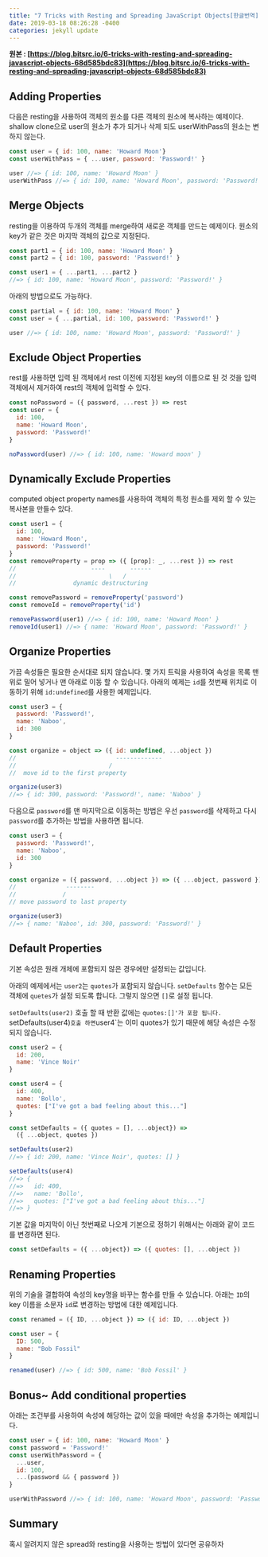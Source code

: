 ```yaml
---
title: "7 Tricks with Resting and Spreading JavaScript Objects[한글번역]"
date: 2019-03-18 08:26:28 -0400
categories: jekyll update
---
```


**원본 : [https://blog.bitsrc.io/6-tricks-with-resting-and-spreading-javascript-objects-68d585bdc83](https://blog.bitsrc.io/6-tricks-with-resting-and-spreading-javascript-objects-68d585bdc83)**

## Adding Properties

다음은 resting을 사용하여 객체의 원소를 다른 객체의 원소에 복사하는 예제이다.
shallow clone으로 user의 원소가 추가 되거나 삭제 되도 userWithPass의 원소는 변하지 않는다.

``` javascript
const user = { id: 100, name: 'Howard Moon'}
const userWithPass = { ...user, password: 'Password!' }

user //=> { id: 100, name: 'Howard Moon' }
userWithPass //=> { id: 100, name: 'Howard Moon', password: 'Password!' }
```

## Merge Objects
resting을 이용하여 두개의 객체를 merge하여 새로운 객체를 만드는 예제이다.
원소의 key가 같은 것은 마지막 객체의 값으로 지정된다.

``` javascript
const part1 = { id: 100, name: 'Howard Moon' }
const part2 = { id: 100, password: 'Password!' }

const user1 = { ...part1, ...part2 }
//=> { id: 100, name: 'Howard Moon', password: 'Password!' }
```
아래의 방법으로도 가능하다.
```javascript
const partial = { id: 100, name: 'Howard Moon' }
const user = { ...partial, id: 100, password: 'Password!' }

user //=> { id: 100, name: 'Howard Moon', password: 'Password!' }
```

## Exclude Object Properties

rest를 사용하면 입력 된 객체에서 rest 이전에 지정된 key의 이름으로 된 것 것을 입력 객체에서 제거하여 rest의 객체에 입력할 수 있다.

```javascript
const noPassword = ({ password, ...rest }) => rest
const user = {
  id: 100,
  name: 'Howard Moon',
  password: 'Password!'
}

noPassword(user) //=> { id: 100, name: 'Howard moon' }
```

## Dynamically Exclude Properties

computed object property names를 사용하여 객체의 특정 원소를 제외 할 수 있는 복사본을 만들수 있다.

```javascript
const user1 = {
  id: 100,
  name: 'Howard Moon',
  password: 'Password!'
}
const removeProperty = prop => ({ [prop]: _, ...rest }) => rest
//                     ----       ------
//                          \   /
//                dynamic destructuring

const removePassword = removeProperty('password')
const removeId = removeProperty('id')

removePassword(user1) //=> { id: 100, name: 'Howard Moon' }
removeId(user1) //=> { name: 'Howard Moon', password: 'Password!' }
```

## Organize Properties

가끔 속성들은 필요한 순서대로 되지 않습니다. 몇 가지 트릭을 사용하여 속성을 목록 맨 위로 밀어 넣거나 맨 아래로 이동 할 수 있습니다.
아래의 예제는 `id`를 첫번째 위치로 이동하기 위해 `id:undefined`를 사용한 예제입니다.

```javascript
const user3 = {
  password: 'Password!',
  name: 'Naboo',
  id: 300
}

const organize = object => ({ id: undefined, ...object })
//                            -------------
//                          /
//  move id to the first property

organize(user3)
//=> { id: 300, password: 'Password!', name: 'Naboo' }
```

다음으로 `password`를 맨 마지막으로 이동하는 방법은 우선 `password`를 삭제하고 다시 `password`를 추가하는 방법을 사용하면 됩니다.

``` javascript
const user3 = {
  password: 'Password!',
  name: 'Naboo',
  id: 300
}

const organize = ({ password, ...object }) => ({ ...object, password })
//              --------
//             /
// move password to last property

organize(user3)
//=> { name: 'Naboo', id: 300, password: 'Password!' }
```

## Default Properties

기본 속성은 원래 개체에 포함되지 않은 경우에만 설정되는 값입니다.

아래의 예제에서는 `user2`는 `quotes`가 포함되지 않습니다. `setDefaults` 함수는 모든 객체에 `quetes`가 설정 되도록 합니다.
그렇지 않으면 `[]`로 설정 됩니다.

`setDefaults(user2)` 호출 할 때 반환 값에는 `quotes:[]'가 포함 됩니다.
`setDefaults(user4)` 호출 하면 `user4`는 이미 quotes가 있기 때문에 해당 속성은 수정되지 않습니다.

``` javascript
const user2 = {
  id: 200,
  name: 'Vince Noir'
}

const user4 = {
  id: 400,
  name: 'Bollo',
  quotes: ["I've got a bad feeling about this..."]
}

const setDefaults = ({ quotes = [], ...object}) =>
  ({ ...object, quotes })

setDefaults(user2)
//=> { id: 200, name: 'Vince Noir', quotes: [] }

setDefaults(user4)
//=> {
//=>   id: 400,
//=>   name: 'Bollo',
//=>   quotes: ["I've got a bad feeling about this..."]
//=> }
```

기본 값을 마지막이 아닌 첫번째로 나오게 기본으로 정하기 위해서는 아래와 같이 코드를 변경하면 된다.
``` javascript
const setDefaults = ({ ...object}) => ({ quotes: [], ...object })
```

## Renaming Properties

위의 기술을 결합하여 속성의 key명을 바꾸는 함수를 만들 수 있습니다.
아래는 `ID`의 key 이름을 소문자 `id`로 변경하는 방법에 대한 예제입니다.

``` javascript
const renamed = ({ ID, ...object }) => ({ id: ID, ...object })

const user = {
  ID: 500,
  name: "Bob Fossil"
}

renamed(user) //=> { id: 500, name: 'Bob Fossil' }
```

## Bonus~ Add conditional properties
아래는 조건부를 사용하여 속성에 해당하는 값이 있을 때에만 속성을 추가하는 예제입니다.

``` javascript
const user = { id: 100, name: 'Howard Moon' }
const password = 'Password!'
const userWithPassword = {
  ...user,
  id: 100,
  ...(password && { password })
}

userWithPassword //=> { id: 100, name: 'Howard Moon', password: 'Password!' }
```

## Summary
혹시 알려지지 않은 spread와 resting을 사용하는 방법이 있다면 공유하자